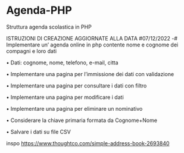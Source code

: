 # Agenda-PHP
Struttura agenda scolastica in PHP

ISTRUZIONI DI CREAZIONE AGGIORNATE ALLA DATA #07/12/2022 -#
Implementare un’ agenda online in php contente nome e cognome dei compagni e loro dati


•	Dati: cognome, nome, telefono, e-mail, citta 

•	Implementare una pagina per l’immissione dei dati con validazione

•	Implementare una pagina per consultare i dati con filtro

•	Implementare una pagina per modificare i dati 

•	Implementare una pagina per eliminare un nominativo

•	Considerare la chiave primaria formata da Cognome+Nome

•	Salvare i dati su file CSV


inspo 
https://www.thoughtco.com/simple-address-book-2693840
